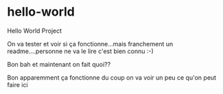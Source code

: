 # hello-world
Hello World Project

On va tester et voir si ça fonctionne...mais franchement un readme....personne ne va le lire c'est bien connu :-)

Bon bah et maintenant on fait quoi??

Bon apparemment ça fonctionne du coup on va voir un peu ce qu'on peut faire ici
